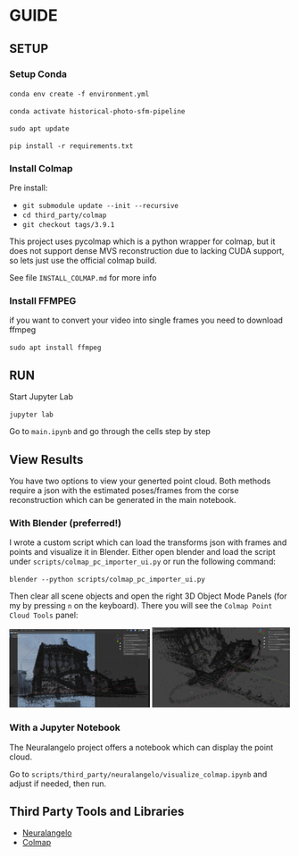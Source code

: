 # GUIDE

## SETUP

### Setup Conda

`conda env create -f environment.yml`

`conda activate historical-photo-sfm-pipeline`

`sudo apt update`

`pip install -r requirements.txt`

### Install Colmap

Pre install:

- `git submodule update --init --recursive`
- `cd third_party/colmap`
- `git checkout tags/3.9.1`

This project uses pycolmap which is a python wrapper for colmap, but it does not support dense MVS reconstruction due to lacking CUDA support, so lets just use the official colmap build.

See file `INSTALL_COLMAP.md` for more info

### Install FFMPEG

if you want to convert your video into single frames you need to download ffmpeg

`sudo apt install ffmpeg`

## RUN

Start Jupyter Lab

`jupyter lab`

Go to `main.ipynb` and go through the cells step by step

## View Results

You have two options to view your generted point cloud.
Both methods require a json with the estimated poses/frames from the corse reconstruction which can be generated in the main notebook.

### With Blender (preferred!)

I wrote a custom script which can load the transforms json with frames and points and visualize it in Blender. Either open blender and load the script under `scripts/colmap_pc_importer_ui.py` or run the following command:

`blender --python scripts/colmap_pc_importer_ui.py`

Then clear all scene objects and open the right 3D Object Mode Panels (for my by pressing `n` on the keyboard). There you will see the `Colmap Point Cloud Tools` panel:

<img src="public/blender_scan_cam.png" width="50%">
<img src="public/blender_scan_top.png" width="49%">

### With a Jupyter Notebook

The Neuralangelo project offers a notebook which can display the point cloud.

Go to `scripts/third_party/neuralangelo/visualize_colmap.ipynb` and adjust if needed, then run.

## Third Party Tools and Libraries

- [Neuralangelo](https://github.com/NVlabs/neuralangelo)
- [Colmap](https://github.com/colmap/colmap)
